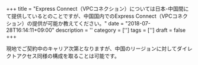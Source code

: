 +++
title = "Express Connect（VPCコネクション）については日本-中国間にて提供しているとのことですが、中国国内でのExpress Connect（VPCコネクション）の提供が可能か教えてください。"
date = "2018-07-28T16:14:11+09:00"
description = ''
category = ['']
tags = ['']
draft = false
+++

現地でご契約中のキャリア次第となりますが、中国のリージョンに対してダイレクトアクセス同様の構成を取ることは可能です。
